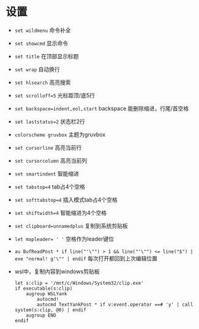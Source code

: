 # 设置
- `set wildmenu` 命令补全
- `set showcmd` 显示命令
- `set title` 在顶部显示标题
- `set wrap` 自动换行
- `set hlsearch` 高亮搜索
- `set scrolloff=5` 光标距顶/底5行
- `set backspace=indent,eol,start` backspace 能删除缩进，行尾/首空格
- `set laststatus=2` 状态栏2行
- `colorscheme gruvbox` 主题为gruvbox
- `set cursorline` 高亮当前行
- `set cursorcolumn` 高亮当前列
- `set smartindent` 智能缩进
- `set tabstop=4` tab占4个空格
- `set softtabstop=4` 插入模式tab占4个空格
- `set shiftwidth=4` 智能缩进为4个空格
- `set clipboard=unnamedplus` 复制到系统剪贴板
- `let mapleader= ' '` 空格作为leader键位
- `au BufReadPost * if line("'\"") > 1 && line("'\"") <= line("$") | exe "normal! g'\"" | endif` 每次打开都回到上次编辑位置

- wsl中，复制内容到windows剪贴板
    ```
    let s:clip = '/mnt/c/Windows/System32/clip.exe'
    if executable(s:clip)
        augroup WSLYank
            autocmd!
            autocmd TextYankPost * if v:event.operator ==# 'y' | call system(s:clip, @0) | endif
        augroup END
    endif
    ```

